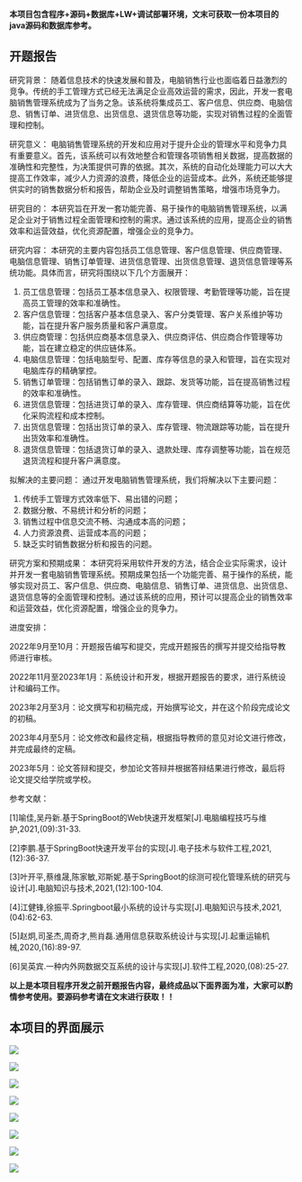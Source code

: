 ****本项目包含程序+源码+数据库+LW+调试部署环境，文末可获取一份本项目的java源码和数据库参考。****

## ******开题报告******

研究背景：
随着信息技术的快速发展和普及，电脑销售行业也面临着日益激烈的竞争。传统的手工管理方式已经无法满足企业高效运营的需求，因此，开发一套电脑销售管理系统成为了当务之急。该系统将集成员工、客户信息、供应商、电脑信息、销售订单、进货信息、出货信息、退货信息等功能，实现对销售过程的全面管理和控制。

研究意义：
电脑销售管理系统的开发和应用对于提升企业的管理水平和竞争力具有重要意义。首先，该系统可以有效地整合和管理各项销售相关数据，提高数据的准确性和完整性，为决策提供可靠的依据。其次，系统的自动化处理能力可以大大提高工作效率，减少人力资源的浪费，降低企业的运营成本。此外，系统还能够提供实时的销售数据分析和报告，帮助企业及时调整销售策略，增强市场竞争力。

研究目的：
本研究旨在开发一套功能完善、易于操作的电脑销售管理系统，以满足企业对于销售过程全面管理和控制的需求。通过该系统的应用，提高企业的销售效率和运营效益，优化资源配置，增强企业的竞争力。

研究内容：
本研究的主要内容包括员工信息管理、客户信息管理、供应商管理、电脑信息管理、销售订单管理、进货信息管理、出货信息管理、退货信息管理等系统功能。具体而言，研究将围绕以下几个方面展开：

  1. 员工信息管理：包括员工基本信息录入、权限管理、考勤管理等功能，旨在提高员工管理的效率和准确性。
  2. 客户信息管理：包括客户基本信息录入、客户分类管理、客户关系维护等功能，旨在提升客户服务质量和客户满意度。
  3. 供应商管理：包括供应商基本信息录入、供应商评估、供应商合作管理等功能，旨在建立稳定的供应链体系。
  4. 电脑信息管理：包括电脑型号、配置、库存等信息的录入和管理，旨在实现对电脑库存的精确掌控。
  5. 销售订单管理：包括销售订单的录入、跟踪、发货等功能，旨在提高销售过程的效率和准确性。
  6. 进货信息管理：包括进货订单的录入、库存管理、供应商结算等功能，旨在优化采购流程和成本控制。
  7. 出货信息管理：包括出货订单的录入、库存管理、物流跟踪等功能，旨在提升出货效率和准确性。
  8. 退货信息管理：包括退货订单的录入、退款处理、库存调整等功能，旨在规范退货流程和提升客户满意度。

拟解决的主要问题： 通过开发电脑销售管理系统，我们将解决以下主要问题：

  1. 传统手工管理方式效率低下、易出错的问题；
  2. 数据分散、不易统计和分析的问题；
  3. 销售过程中信息交流不畅、沟通成本高的问题；
  4. 人力资源浪费、运营成本高的问题；
  5. 缺乏实时销售数据分析和报告的问题。

研究方案和预期成果：
本研究将采用软件开发的方法，结合企业实际需求，设计并开发一套电脑销售管理系统。预期成果包括一个功能完善、易于操作的系统，能够实现对员工、客户信息、供应商、电脑信息、销售订单、进货信息、出货信息、退货信息等的全面管理和控制。通过该系统的应用，预计可以提高企业的销售效率和运营效益，优化资源配置，增强企业的竞争力。

进度安排：

2022年9月至10月：开题报告编写和提交，完成开题报告的撰写并提交给指导教师进行审核。

2022年11月至2023年1月：系统设计和开发，根据开题报告的要求，进行系统设计和编码工作。

2023年2月至3月：论文撰写和初稿完成，开始撰写论文，并在这个阶段完成论文的初稿。

2023年4月至5月：论文修改和最终定稿，根据指导教师的意见对论文进行修改，并完成最终的定稿。

2023年5月：论文答辩和提交，参加论文答辩并根据答辩结果进行修改，最后将论文提交给学院或学校。

参考文献：

[1]喻佳,吴丹新.基于SpringBoot的Web快速开发框架[J].电脑编程技巧与维护,2021,(09):31-33.

[2]李鹏.基于SpringBoot快速开发平台的实现[J].电子技术与软件工程,2021,(12):36-37.

[3]叶开平,蔡维晟,陈家敏,邓斯妮.基于SpringBoot的综测可视化管理系统的研究与设计[J].电脑知识与技术,2021,(12):100-104.

[4]江健锋,徐振平.Springboot最小系统的设计与实现[J].电脑知识与技术,2021,(04):62-63.

[5]赵炯,司圣杰,周奇才,熊肖磊.通用信息获取系统设计与实现[J].起重运输机械,2020,(16):89-97.

[6]吴英宾.一种内外网数据交互系统的设计与实现[J].软件工程,2020,(08):25-27.

****以上是本项目程序开发之前开题报告内容，最终成品以下面界面为准，大家可以酌情参考使用。要源码参考请在文末进行获取！！****

## ******本项目的界面展示******

![](./res/7437ea56cf5d493aa2d501f7b8376837.png)

![](./res/8af7655c90814831928858cb126cee73.png)

![](./res/fa30643d166941879747f5b8b1b1316e.png)

![](./res/4d0588e2747645f19421a56cc7aab6a7.png)

![](./res/5d137153c5fa459994e218028ab68773.png)

![](./res/dced97520e0645f79a7301c1f6884c78.png)

![](./res/a67c84c3257246e0962d059e858754fb.png)

![](./res/c4d56f1b8aeb4591848e1265ddd8d66f.png)


